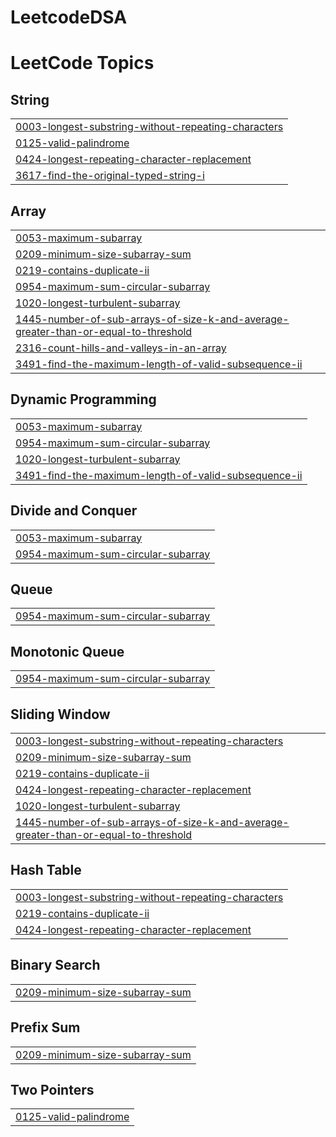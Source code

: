 # LeetcodeDSA
<!---LeetCode Topics Start-->
# LeetCode Topics
## String
|  |
| ------- |
| [0003-longest-substring-without-repeating-characters](https://github.com/PrakarshSingh5/LeetcodeDSA/tree/master/0003-longest-substring-without-repeating-characters) |
| [0125-valid-palindrome](https://github.com/PrakarshSingh5/LeetcodeDSA/tree/master/0125-valid-palindrome) |
| [0424-longest-repeating-character-replacement](https://github.com/PrakarshSingh5/LeetcodeDSA/tree/master/0424-longest-repeating-character-replacement) |
| [3617-find-the-original-typed-string-i](https://github.com/PrakarshSingh5/LeetcodeDSA/tree/master/3617-find-the-original-typed-string-i) |
## Array
|  |
| ------- |
| [0053-maximum-subarray](https://github.com/PrakarshSingh5/LeetcodeDSA/tree/master/0053-maximum-subarray) |
| [0209-minimum-size-subarray-sum](https://github.com/PrakarshSingh5/LeetcodeDSA/tree/master/0209-minimum-size-subarray-sum) |
| [0219-contains-duplicate-ii](https://github.com/PrakarshSingh5/LeetcodeDSA/tree/master/0219-contains-duplicate-ii) |
| [0954-maximum-sum-circular-subarray](https://github.com/PrakarshSingh5/LeetcodeDSA/tree/master/0954-maximum-sum-circular-subarray) |
| [1020-longest-turbulent-subarray](https://github.com/PrakarshSingh5/LeetcodeDSA/tree/master/1020-longest-turbulent-subarray) |
| [1445-number-of-sub-arrays-of-size-k-and-average-greater-than-or-equal-to-threshold](https://github.com/PrakarshSingh5/LeetcodeDSA/tree/master/1445-number-of-sub-arrays-of-size-k-and-average-greater-than-or-equal-to-threshold) |
| [2316-count-hills-and-valleys-in-an-array](https://github.com/PrakarshSingh5/LeetcodeDSA/tree/master/2316-count-hills-and-valleys-in-an-array) |
| [3491-find-the-maximum-length-of-valid-subsequence-ii](https://github.com/PrakarshSingh5/LeetcodeDSA/tree/master/3491-find-the-maximum-length-of-valid-subsequence-ii) |
## Dynamic Programming
|  |
| ------- |
| [0053-maximum-subarray](https://github.com/PrakarshSingh5/LeetcodeDSA/tree/master/0053-maximum-subarray) |
| [0954-maximum-sum-circular-subarray](https://github.com/PrakarshSingh5/LeetcodeDSA/tree/master/0954-maximum-sum-circular-subarray) |
| [1020-longest-turbulent-subarray](https://github.com/PrakarshSingh5/LeetcodeDSA/tree/master/1020-longest-turbulent-subarray) |
| [3491-find-the-maximum-length-of-valid-subsequence-ii](https://github.com/PrakarshSingh5/LeetcodeDSA/tree/master/3491-find-the-maximum-length-of-valid-subsequence-ii) |
## Divide and Conquer
|  |
| ------- |
| [0053-maximum-subarray](https://github.com/PrakarshSingh5/LeetcodeDSA/tree/master/0053-maximum-subarray) |
| [0954-maximum-sum-circular-subarray](https://github.com/PrakarshSingh5/LeetcodeDSA/tree/master/0954-maximum-sum-circular-subarray) |
## Queue
|  |
| ------- |
| [0954-maximum-sum-circular-subarray](https://github.com/PrakarshSingh5/LeetcodeDSA/tree/master/0954-maximum-sum-circular-subarray) |
## Monotonic Queue
|  |
| ------- |
| [0954-maximum-sum-circular-subarray](https://github.com/PrakarshSingh5/LeetcodeDSA/tree/master/0954-maximum-sum-circular-subarray) |
## Sliding Window
|  |
| ------- |
| [0003-longest-substring-without-repeating-characters](https://github.com/PrakarshSingh5/LeetcodeDSA/tree/master/0003-longest-substring-without-repeating-characters) |
| [0209-minimum-size-subarray-sum](https://github.com/PrakarshSingh5/LeetcodeDSA/tree/master/0209-minimum-size-subarray-sum) |
| [0219-contains-duplicate-ii](https://github.com/PrakarshSingh5/LeetcodeDSA/tree/master/0219-contains-duplicate-ii) |
| [0424-longest-repeating-character-replacement](https://github.com/PrakarshSingh5/LeetcodeDSA/tree/master/0424-longest-repeating-character-replacement) |
| [1020-longest-turbulent-subarray](https://github.com/PrakarshSingh5/LeetcodeDSA/tree/master/1020-longest-turbulent-subarray) |
| [1445-number-of-sub-arrays-of-size-k-and-average-greater-than-or-equal-to-threshold](https://github.com/PrakarshSingh5/LeetcodeDSA/tree/master/1445-number-of-sub-arrays-of-size-k-and-average-greater-than-or-equal-to-threshold) |
## Hash Table
|  |
| ------- |
| [0003-longest-substring-without-repeating-characters](https://github.com/PrakarshSingh5/LeetcodeDSA/tree/master/0003-longest-substring-without-repeating-characters) |
| [0219-contains-duplicate-ii](https://github.com/PrakarshSingh5/LeetcodeDSA/tree/master/0219-contains-duplicate-ii) |
| [0424-longest-repeating-character-replacement](https://github.com/PrakarshSingh5/LeetcodeDSA/tree/master/0424-longest-repeating-character-replacement) |
## Binary Search
|  |
| ------- |
| [0209-minimum-size-subarray-sum](https://github.com/PrakarshSingh5/LeetcodeDSA/tree/master/0209-minimum-size-subarray-sum) |
## Prefix Sum
|  |
| ------- |
| [0209-minimum-size-subarray-sum](https://github.com/PrakarshSingh5/LeetcodeDSA/tree/master/0209-minimum-size-subarray-sum) |
## Two Pointers
|  |
| ------- |
| [0125-valid-palindrome](https://github.com/PrakarshSingh5/LeetcodeDSA/tree/master/0125-valid-palindrome) |
<!---LeetCode Topics End-->